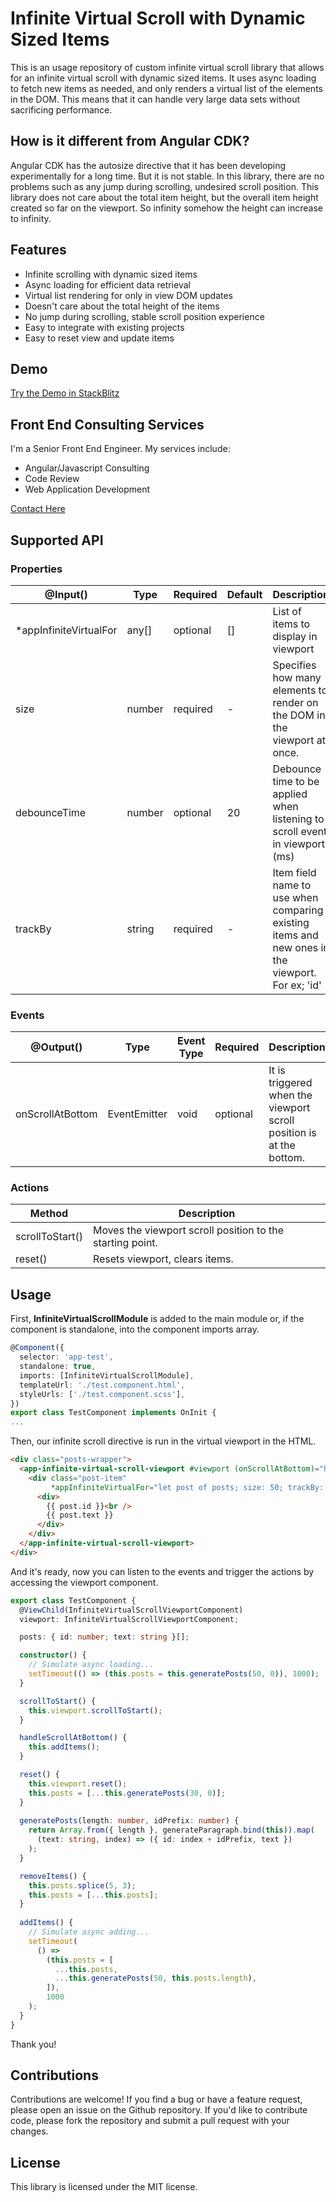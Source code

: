 
# Infinite Virtual Scroll with Dynamic Sized Items

This is an usage repository of custom infinite virtual scroll library that allows for an infinite virtual scroll with dynamic sized items. It uses async loading to fetch new items as needed, and only renders a virtual list of the elements in the DOM. This means that it can handle very large data sets without sacrificing performance.

## How is it different from Angular CDK?

Angular CDK has the autosize directive that it has been developing experimentally for a long time. But it is not stable. In this library, there are no problems such as any jump during scrolling, undesired scroll position. This library does not care about the total item height, but the overall item height created so far on the viewport. So infinity somehow the height can increase to infinity.

## Features

- Infinite scrolling with dynamic sized items
- Async loading for efficient data retrieval
- Virtual list rendering for only in view DOM updates
- Doesn't care about the total height of the items
- No jump during scrolling, stable scroll position experience
- Easy to integrate with existing projects
- Easy to reset view and update items

## Demo
[Try the Demo in StackBlitz](https://stackblitz.com/edit/uc-ngx-infinite-virtual-scroll)

## Front End Consulting Services

I'm a Senior Front End Engineer. My services include:

- Angular/Javascript Consulting
- Code Review
- Web Application Development

[Contact Here](https://www.linkedin.com/in/umuttcakir/)

## Supported API
### Properties

| @Input() | Type | Required | Default | Description
|--|--|--|--|--|
| *appInfiniteVirtualFor | any[] | optional | [] | List of items to display in viewport |
| size | number | required | - | Specifies how many elements to render on the DOM in the viewport at once. |
| debounceTime | number | optional | 20 | Debounce time to be applied when listening to scroll event in viewport (ms) |
| trackBy | string | required | - | Item field name to use when comparing existing items and new ones in the viewport. For ex; 'id' |

### Events

| @Output() | Type | Event Type | Required | Description
|--|--|--|--|--|
| onScrollAtBottom | EventEmitter | void | optional | It is triggered when the viewport scroll position is at the bottom. |

### Actions

| Method | Description
|--|--|
| scrollToStart() | Moves the viewport scroll position to the starting point. |
| reset() | Resets viewport, clears items. |

## Usage

First, **InfiniteVirtualScrollModule** is added to the main module or, if the component is standalone, into the component imports array.

```ts
@Component({
  selector: 'app-test',
  standalone: true,
  imports: [InfiniteVirtualScrollModule],
  templateUrl: './test.component.html',
  styleUrls: ['./test.component.scss'],
})
export class TestComponent implements OnInit {
...
```
Then, our infinite scroll directive is run in the virtual viewport in the HTML.

```html
<div class="posts-wrapper">
  <app-infinite-virtual-scroll-viewport #viewport (onScrollAtBottom)="handleScrollAtBottom()">
    <div class="post-item"
         *appInfiniteVirtualFor="let post of posts; size: 50; trackBy: 'id'; let i = index">
      <div>
        {{ post.id }}<br />
        {{ post.text }}
      </div>
    </div>
  </app-infinite-virtual-scroll-viewport>
</div>
```
And it's ready, now you can listen to the events and trigger the actions by accessing the viewport component.

```ts
export class TestComponent {
  @ViewChild(InfiniteVirtualScrollViewportComponent)
  viewport: InfiniteVirtualScrollViewportComponent;

  posts: { id: number; text: string }[];

  constructor() {
    // Simulate async loading...
    setTimeout(() => (this.posts = this.generatePosts(50, 0)), 1000);
  }

  scrollToStart() {
    this.viewport.scrollToStart();
  }

  handleScrollAtBottom() {
    this.addItems();
  }

  reset() {
    this.viewport.reset();
    this.posts = [...this.generatePosts(30, 0)];
  }
  
  generatePosts(length: number, idPrefix: number) {
    return Array.from({ length }, generateParagraph.bind(this)).map(
      (text: string, index) => ({ id: index + idPrefix, text })
    );
  }

  removeItems() {
    this.posts.splice(5, 3);
    this.posts = [...this.posts];
  }
  
  addItems() {
    // Simulate async adding...
    setTimeout(
      () =>
        (this.posts = [
          ...this.posts,
          ...this.generatePosts(50, this.posts.length),
        ]),
        1000
    );
  }
}
```

Thank you!

## Contributions

Contributions are welcome! If you find a bug or have a feature request, please open an issue on the Github repository. If you'd like to contribute code, please fork the repository and submit a pull request with your changes.

## License

This library is licensed under the MIT license.
